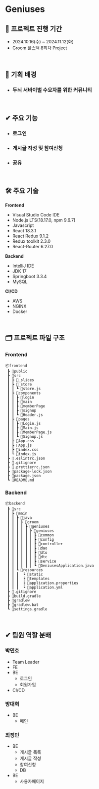 # Geniuses

## 📆 프로젝트 진행 기간
 - 2024.10.16(수) ~ 2024.11.12(화)  
 - Groom 풀스택 8회차 Project

<br>

## 📖 기획 배경
- ### **두뇌 서바이벌 수요자를 위한 커뮤니티**

<br>

## ✔ 주요 기능

- ### 로그인
- ### 게시글 작성 및 참여신청
- ### 공유

<br>

## 🛠️ 주요 기술

**Frontend**
- Visual Studio Code IDE
- Node.js LTS(18.17.0, npm 9.6.7)
- Javascript
- React 18.3.1
- React Redux 9.1.2
- Redux toolkit 2.3.0
- React-Router 6.27.0

**Backend**
- IntelliJ IDE
- JDK 17
- Springboot 3.3.4
- MySQL

**CI/CD**
- AWS
- NGINX
- Docker

<br>

## 🗂️ 프로젝트 파일 구조
### Frontend
```
📦frontend
 ┣ 📂public
 ┣ 📂src
 ┃ ┣ 📂_slices
 ┃ ┣ 📂_store
 ┃ ┃ ┗ 📜store.js
 ┃ ┣ 📂components
 ┃ ┃ ┣ 📂login
 ┃ ┃ ┣ 📂main
 ┃ ┃ ┣ 📂memberPage
 ┃ ┃ ┣ 📂signup
 ┃ ┃ ┗ 📜Header.js
 ┃ ┣ 📂pages
 ┃ ┃ ┣ 📜Login.js
 ┃ ┃ ┣ 📜Main.js
 ┃ ┃ ┣ 📜MemberPage.js
 ┃ ┃ ┗ 📜Signup.js
 ┃ ┣ 📜App.css
 ┃ ┣ 📜App.js
 ┃ ┣ 📜index.css
 ┃ ┗ 📜index.js
 ┣ 📜.eslintrc.json
 ┣ 📜.gitignore
 ┣ 📜.prettierrc.json
 ┣ 📜package-lock.json
 ┣ 📜package.json
 ┗ 📜README.md
```

### Backend
```
📦backend
 ┣ 📂src
 ┃ ┣ 📂main
 ┃ ┃ ┣ 📂java
 ┃ ┃ ┃ ┣ 📂groom
 ┃ ┃ ┃ ┃ ┣ 📂geniuses
 ┃ ┃ ┃ ┃ ┃ ┣ 📂geniuses
 ┃ ┃ ┃ ┃ ┃ ┃ ┣ 📂common
 ┃ ┃ ┃ ┃ ┃ ┃ ┣ 📂config
 ┃ ┃ ┃ ┃ ┃ ┃ ┣ 📂controller
 ┃ ┃ ┃ ┃ ┃ ┃ ┣ 📂dao
 ┃ ┃ ┃ ┃ ┃ ┃ ┣ 📂dto
 ┃ ┃ ┃ ┃ ┃ ┃ ┣ 📂dtc
 ┃ ┃ ┃ ┃ ┃ ┃ ┣ 📂service
 ┃ ┃ ┃ ┃ ┃ ┃ ┗ 📜GeniusesApplication.java
 ┃ ┃ ┗ 📂resources
 ┃ ┃ ┃  ┗ 📂static
 ┃ ┃ ┃  ┣ 📂templates
 ┃ ┃ ┃  ┣ 📜application.properties
 ┃ ┃ ┃  ┗ 📜application.yml
 ┣ 📜.gitignore
 ┣ 📜build.gradle
 ┣ 📜gradlew
 ┣ 📜gradlew.bat
 ┗ 📜settings.gradle
```

<br>

## ✔ 팀원 역할 분배
### 박민호
  - Team Leader
  - FE
  - BE
    - 로그인
    - 회원가입
  - CI/CD

### 방대혁
  - BE
    - 메인

### 최정민
  - BE
    - 게시글 목록
    - 게시글 작성
    - 참여신청
    - DB
  - BE
    - 사용자페이지

<br>
